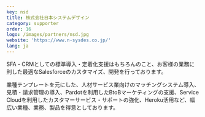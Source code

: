 ```yaml
---
key: nsd
title: 株式会社日本システムデザイン
category: supporter
order: 16
logo: /images/partners/nsd.jpg
website: 'https://www.n-sysdes.co.jp/'
lang: ja
---
```

SFA・CRMとしての標準導入・定着化支援はもちろんのこと、お客様の業務に則した最適なSalesforceのカスタマイズ、開発を行っております。

業種テンプレートを元にした、人材サービス業向けのマッチングシステム導入、見積・請求管理の導入、Pardotを利用したBtoBマーケティングの支援、Service Cloudを利用したカスタマーサービス・サポートの強化、Heroku活用など、幅広い業種、業務、製品を得意としております。